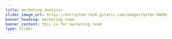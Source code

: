 ```yaml
---
title: marketing analysis
slider_image_url: https://encrypted-tbn0.gstatic.com/images?q=tbn:ANd9GcRULU4HYdpqlz_c05lCxiL_cY4Vz0O_bpMooA&usqp=CAU
banner_heading: marketing team
banner_content: this is for marketing team
type: slider
---
```

